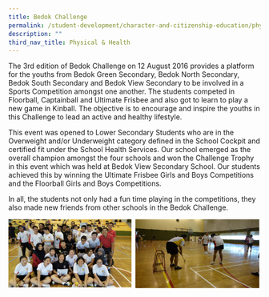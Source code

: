 ```yaml
---
title: Bedok Challenge
permalink: /student-development/character-and-citizenship-education/physical-n-health/bedok-challenge
description: ""
third_nav_title: Physical & Health
---
```

The 3rd edition of Bedok Challenge on 12 August 2016 provides a platform for the youths from Bedok Green Secondary, Bedok North Secondary, Bedok South Secondary and Bedok View Secondary to be involved in a Sports Competition amongst one another. The students competed in Floorball, Captainball and Ultimate Frisbee and also got to learn to play a new game in Kinball. The objective is to encourage and inspire the youths in this Challenge to lead an active and healthy lifestyle.

This event was opened to Lower Secondary Students who are in the Overweight and/or Underweight category defined in the School Cockpit and certified fit under the School Health Services.
Our school emerged as the overall champion amongst the four schools and won the Challenge Trophy in this event which was held at Bedok View Secondary School. Our students achieved this by winning the Ultimate Frisbee Girls and Boys Competitions and the Floorball Girls and Boys Competitions.

In all, the students not only had a fun time playing in the competitions, they also made new friends from other schools in the Bedok Challenge.

![Bedok Challenge](/images/bedko%20chllenege.png)